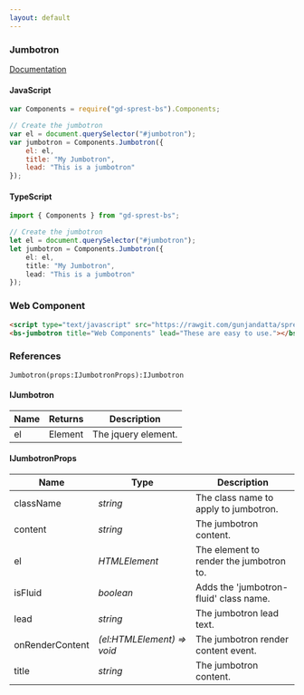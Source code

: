 ```yaml
---
layout: default
---
```


### Jumbotron
[Documentation](https://getbootstrap.com/docs/4.1/components/jumbotron)

<div id="jumbotronDemo"></div>

#### JavaScript
```js
var Components = require("gd-sprest-bs").Components;

// Create the jumbotron
var el = document.querySelector("#jumbotron");
var jumbotron = Components.Jumbotron({
    el: el,
    title: "My Jumbotron",
    lead: "This is a jumbotron"
});
```
#### TypeScript
```ts
import { Components } from "gd-sprest-bs";

// Create the jumbotron
let el = document.querySelector("#jumbotron");
let jumbotron = Components.Jumbotron({
    el: el,
    title: "My Jumbotron",
    lead: "This is a jumbotron"
});
```

### Web Component

```html
<script type="text/javascript" src="https://rawgit.com/gunjandatta/sprest-bs/master/wc/dist/gd-sprest-bs.js"></script>
<bs-jumbotron title="Web Components" lead="These are easy to use."></bs-jumbotron>
```

<bs-jumbotron title="Web Components" lead="These are easy to use."></bs-jumbotron>

### References

```
Jumbotron(props:IJumbotronProps):IJumbotron
```

#### IJumbotron

| Name | Returns | Description |
| --- | --- | --- |
| el | Element | The jquery element. |

#### IJumbotronProps

| Name | Type | Description |
| --- | --- | --- |
| className | _string_ | The class name to apply to jumbotron. |
| content | _string_ | The jumbotron content. |
| el | _HTMLElement_ | The element to render the jumbotron to. |
| isFluid | _boolean_ | Adds the 'jumbotron-fluid' class name. |
| lead | _string_ | The jumbotron lead text. |
| onRenderContent | _(el:HTMLElement) => void_ | The jumbotron render content event. |
| title | _string_ | The jumbotron content. |

<script type="text/javascript">
    // Wait for the window to be loaded
    window.addEventListener("load", function() {
        // See if a jumbotron exists
        var jumbotron = document.querySelector("#jumbotronDemo");
        if(jumbotron) {
            // Render the jumbotron
            $REST.Components.Jumbotron({
                el: jumbotron,
                title: "My Jumbotron",
                lead: "This is a jumbotron"
            });
        }
    });
</script>